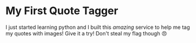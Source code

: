 # My First Quote Tagger

 I just started learning python and I built this _amazing_ service to help me tag my quotes with images! Give it a try! Don't steal my flag though :angry: